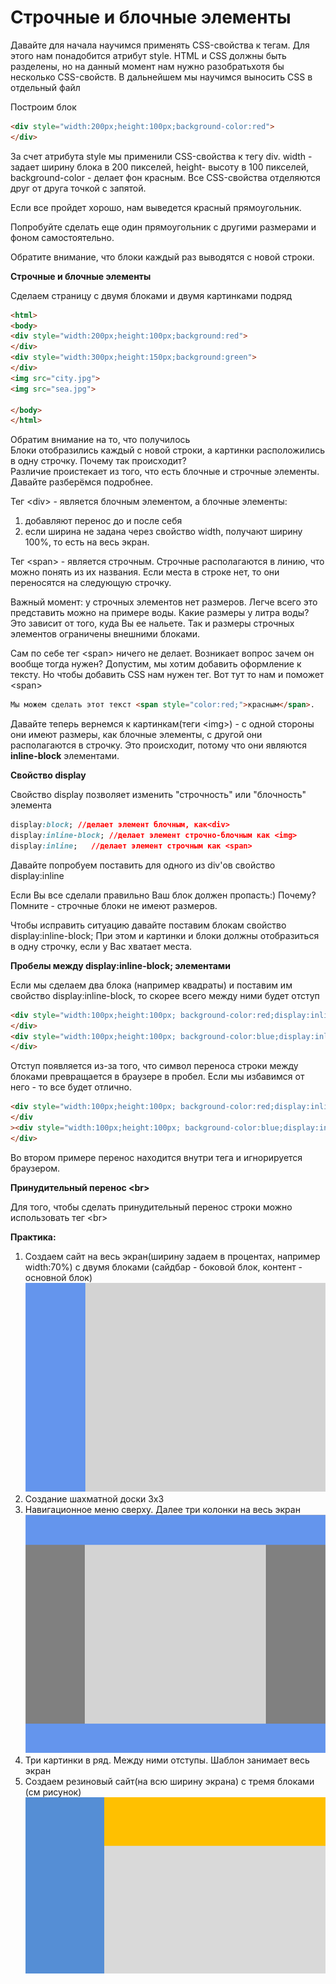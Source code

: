 # Строчные и блочные элементы

Давайте для начала научимся применять CSS-свойства к тегам. Для этого нам понадобится атрибут style. HTML и CSS должны быть разделены, но на данный момент нам нужно разобратьхотя бы несколько CSS-свойств. В дальнейшем мы научимся выносить CSS в отдельный файл

Построим блок

```html
<div style="width:200px;height:100px;background-color:red">
</div>
```

За счет атрибута style мы применили CSS-свойства к тегу div. width - задает ширину блока в 200 пикселей, height- высоту в 100 пикселей, background-color - делает фон красным. Все CSS-свойства отделяются друг от друга точкой с запятой.

Если все пройдет хорошо, нам выведется красный прямоугольник.

Попробуйте сделать еще один прямоугольник с другими размерами и фоном самостоятельно.

Обратите внимание, что блоки каждый раз выводятся с новой строки.

**Строчные и блочные элементы**

Сделаем страницу с двумя блоками и двумя картинками подряд

```html
<html>
<body>
<div style="width:200px;height:100px;background:red">
</div>
<div style="width:300px;height:150px;background:green">
</div>
<img src="city.jpg">
<img src="sea.jpg">

</body>
</html>
```

Обратим внимание на то, что получилось  
Блоки отобразились каждый с новой строки, а картинки расположились в одну строчку. Почему так происходит?  
Различие проистекает из того, что есть блочные и строчные элементы. Давайте разберёмся подробнее.

Тег &lt;div&gt; - является блочным элементом, а блочные элементы:  
1. добавляют перенос до и после себя  
2. если ширина не задана через свойство width, получают ширину 100%, то есть на весь экран.

Тег &lt;span&gt; - является строчным. Строчные располагаются в линию, что можно понять  из их названия. Если места в строке нет, то они переносятся на следующую строчку.

Важный момент: у строчных элементов нет размеров. Легче всего это представить можно на примере воды. Какие размеры у литра воды? Это зависит от того, куда Вы ее нальете. Так и размеры строчных элементов ограничены внешними блоками.

Сам по себе тег &lt;span&gt; ничего не делает. Возникает вопрос зачем он вообще тогда нужен? Допустим, мы хотим добавить оформление к тексту. Но чтобы добавить CSS нам нужен тег. Вот тут то нам и поможет &lt;span&gt;

```html
Мы можем сделать этот текст <span style="color:red;">красным</span>.
```

Давайте теперь вернемся к картинкам\(теги &lt;img&gt;\) - с одной стороны они имеют размеры, как блочные элементы, с другой они располагаются в строчку. Это происходит, потому что они являются **inline-block** элементами.

**Свойство display**

Свойство display позволяет изменить "строчность" или "блочность" элемента

```css
display:block; //делает элемент блочным, как<div>
display:inline-block; //делает элемент строчно-блочным как <img>
display:inline;   //делает элемент строчным как <span>
```

Давайте попробуем поставить для одного из div'ов свойство display:inline

Если Вы все сделали правильно Ваш блок должен пропасть:\) Почему? Помните - строчные блоки не имеют размеров.

Чтобы исправить ситуацию давайте поставим блокам свойство display:inline-block; При этом и картинки и блоки должны отобразиться в одну строчку, если у Вас хватает места.

**Пробелы между display:inline-block; элементами**

Если мы сделаем два блока \(например квадраты\) и поставим им свойство display:inline-block, то скорее всего между ними будет отступ

```html
<div style="width:100px;height:100px; background-color:red;display:inline-block;">
</div>
<div style="width:100px;height:100px; background-color:blue;display:inline-block;">
</div>
```

Отступ появляется из-за того, что символ переноса строки между блоками превращается в браузере в пробел. Если мы избавимся от него - то все будет отлично.

```html
<div style="width:100px;height:100px; background-color:red;display:inline-block;">
</div
><div style="width:100px;height:100px; background-color:blue;display:inline-block;">
</div>
```

Во втором примере перенос находится внутри тега и игнорируется браузером.

**Принудительный перенос &lt;br&gt;**

Для того, чтобы сделать принудительный перенос строки можно использовать тег &lt;br&gt;

**Практика:**  
1. Создаем сайт на весь экран\(ширину задаем в процентах, например width:70%\) с двумя блоками \(сайдбар - боковой блок, контент - основной блок\)  
![сайдбар, контент](pics/02_inline_and_block_elements/sidebar_content.gif)  
2. Создание шахматной доски 3x3  
3. Навигационное меню сверху. Далее три колонки на весь экран  
![хедер, два сайдбара, контент](pics/02_inline_and_block_elements/grail.gif)  
4. Три картинки в ряд. Между ними отступы. Шаблон занимает весь экран  
5. Создаем резиновый сайт\(на всю ширину экрана\) с тремя блоками \(см рисунок\)  
![хедер, сайдбар, контент](pics/02_inline_and_block_elements/sidebar_content_menu.gif)

